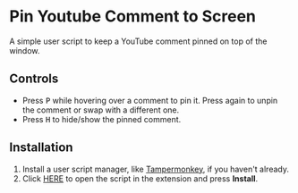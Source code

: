 # Pin Youtube Comment to Screen

A simple user script to keep a YouTube comment pinned on top of the window.

## Controls

- Press <kbd>P</kbd> while hovering over a comment to pin it. Press again to unpin the comment or swap with a different one.
- Press <kbd>H</kbd> to hide/show the pinned comment.

## Installation

1. Install a user script manager, like [Tampermonkey](https://www.tampermonkey.net/), if you haven't already.
2. Click [HERE](https://github.com/rafalberezin/pin-youtube-comment-to-screen/raw/master/pin_youtube_comment_to_screen.user.js) to open the script in the extension and press **Install**.
